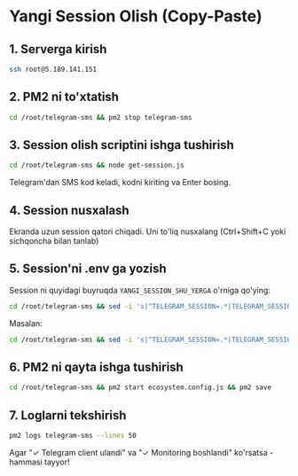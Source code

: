 # Yangi Session Olish (Copy-Paste)

## 1. Serverga kirish
```bash
ssh root@5.189.141.151
```

## 2. PM2 ni to'xtatish
```bash
cd /root/telegram-sms && pm2 stop telegram-sms
```

## 3. Session olish scriptini ishga tushirish
```bash
cd /root/telegram-sms && node get-session.js
```

Telegram'dan SMS kod keladi, kodni kiriting va Enter bosing.

## 4. Session nusxalash
Ekranda uzun session qatori chiqadi. Uni to'liq nusxalang (Ctrl+Shift+C yoki sichqoncha bilan tanlab)

## 5. Session'ni .env ga yozish
Session ni quyidagi buyruqda `YANGI_SESSION_SHU_YERGA` o'rniga qo'ying:

```bash
cd /root/telegram-sms && sed -i 's|^TELEGRAM_SESSION=.*|TELEGRAM_SESSION=YANGI_SESSION_SHU_YERGA|' .env
```

Masalan:
```bash
cd /root/telegram-sms && sed -i 's|^TELEGRAM_SESSION=.*|TELEGRAM_SESSION=1AgAOMTQ5LjE1NC4xNjcuNDEBu...|' .env
```

## 6. PM2 ni qayta ishga tushirish
```bash
cd /root/telegram-sms && pm2 start ecosystem.config.js && pm2 save
```

## 7. Loglarni tekshirish
```bash
pm2 logs telegram-sms --lines 50
```

Agar "✓ Telegram client ulandi" va "✓ Monitoring boshlandi" ko'rsatsa - hammasi tayyor!
